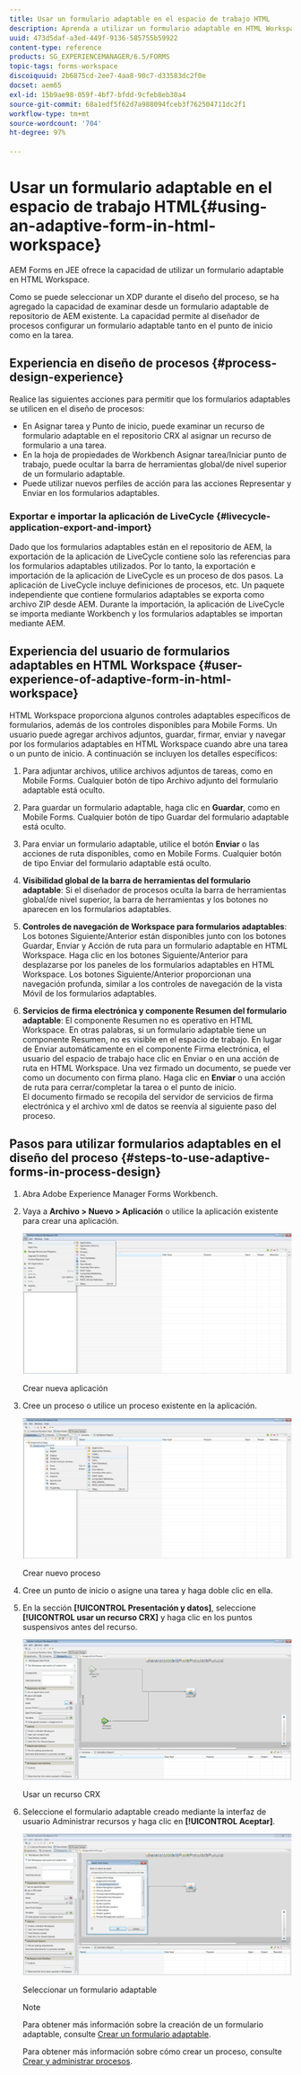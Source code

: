```yaml
---
title: Usar un formulario adaptable en el espacio de trabajo HTML
description: Aprenda a utilizar un formulario adaptable en HTML Workspace para permitir que los usuarios accedan al formulario en sus dispositivos.
uuid: 473d5daf-a3ed-449f-9136-585755b59922
content-type: reference
products: SG_EXPERIENCEMANAGER/6.5/FORMS
topic-tags: forms-workspace
discoiquuid: 2b6875cd-2ee7-4aa8-90c7-d33583dc2f0e
docset: aem65
exl-id: 15b9ae98-059f-4bf7-bfdd-9cfeb8eb30a4
source-git-commit: 68a1edf5f62d7a988094fceb3f762504711dc2f1
workflow-type: tm+mt
source-wordcount: '704'
ht-degree: 97%

---
```


# Usar un formulario adaptable en el espacio de trabajo HTML{#using-an-adaptive-form-in-html-workspace}

AEM Forms en JEE ofrece la capacidad de utilizar un formulario adaptable en HTML Workspace.

Como se puede seleccionar un XDP durante el diseño del proceso, se ha agregado la capacidad de examinar desde un formulario adaptable de repositorio de AEM existente. La capacidad permite al diseñador de procesos configurar un formulario adaptable tanto en el punto de inicio como en la tarea.

## Experiencia en diseño de procesos {#process-design-experience}

Realice las siguientes acciones para permitir que los formularios adaptables se utilicen en el diseño de procesos:

* En Asignar tarea y Punto de inicio, puede examinar un recurso de formulario adaptable en el repositorio CRX al asignar un recurso de formulario a una tarea.
* En la hoja de propiedades de Workbench Asignar tarea/Iniciar punto de trabajo, puede ocultar la barra de herramientas global/de nivel superior de un formulario adaptable.
* Puede utilizar nuevos perfiles de acción para las acciones Representar y Enviar en los formularios adaptables.

### Exportar e importar la aplicación de LiveCycle {#livecycle-application-export-and-import}

Dado que los formularios adaptables están en el repositorio de AEM, la exportación de la aplicación de LiveCycle contiene solo las referencias para los formularios adaptables utilizados. Por lo tanto, la exportación e importación de la aplicación de LiveCycle es un proceso de dos pasos. La aplicación de LiveCycle incluye definiciones de procesos, etc. Un paquete independiente que contiene formularios adaptables se exporta como archivo ZIP desde AEM. Durante la importación, la aplicación de LiveCycle se importa mediante Workbench y los formularios adaptables se importan mediante AEM.

## Experiencia del usuario de formularios adaptables en HTML Workspace {#user-experience-of-adaptive-form-in-html-workspace}

HTML Workspace proporciona algunos controles adaptables específicos de formularios, además de los controles disponibles para Mobile Forms. Un usuario puede agregar archivos adjuntos, guardar, firmar, enviar y navegar por los formularios adaptables en HTML Workspace cuando abre una tarea o un punto de inicio. A continuación se incluyen los detalles específicos:

1. Para adjuntar archivos, utilice archivos adjuntos de tareas, como en Mobile Forms. Cualquier botón de tipo Archivo adjunto del formulario adaptable está oculto.

1. Para guardar un formulario adaptable, haga clic en **Guardar**, como en Mobile Forms. Cualquier botón de tipo Guardar del formulario adaptable está oculto.

1. Para enviar un formulario adaptable, utilice el botón **Enviar** o las acciones de ruta disponibles, como en Mobile Forms. Cualquier botón de tipo Enviar del formulario adaptable está oculto.

1. **Visibilidad global de la barra de herramientas del formulario adaptable**: Si el diseñador de procesos oculta la barra de herramientas global/de nivel superior, la barra de herramientas y los botones no aparecen en los formularios adaptables.

1. **Controles de navegación de Workspace para formularios adaptables**: Los botones Siguiente/Anterior están disponibles junto con los botones Guardar, Enviar y Acción de ruta para un formulario adaptable en HTML Workspace. Haga clic en los botones Siguiente/Anterior para desplazarse por los paneles de los formularios adaptables en HTML Workspace. Los botones Siguiente/Anterior proporcionan una navegación profunda, similar a los controles de navegación de la vista Móvil de los formularios adaptables.

1. **Servicios de firma electrónica y componente Resumen del formulario adaptable**: El componente Resumen no es operativo en HTML Workspace. En otras palabras, si un formulario adaptable tiene un componente Resumen, no es visible en el espacio de trabajo. En lugar de Enviar automáticamente en el componente Firma electrónica, el usuario del espacio de trabajo hace clic en Enviar o en una acción de ruta en HTML Workspace. Una vez firmado un documento, se puede ver como un documento con firma plano. Haga clic en **Enviar** o una acción de ruta para cerrar/completar la tarea o el punto de inicio.\
   El documento firmado se recopila del servidor de servicios de firma electrónica y el archivo xml de datos se reenvía al siguiente paso del proceso.

## Pasos para utilizar formularios adaptables en el diseño del proceso {#steps-to-use-adaptive-forms-in-process-design}

1. Abra Adobe Experience Manager Forms Workbench.

1. Vaya a **Archivo > Nuevo > Aplicación** o utilice la aplicación existente para crear una aplicación.

   ![Crear nueva aplicación](assets/create_new_appl.png)

   Crear nueva aplicación

1. Cree un proceso o utilice un proceso existente en la aplicación.

   ![Crear nuevo proceso](assets/create_new_process.png)

   Crear nuevo proceso

1. Cree un punto de inicio o asigne una tarea y haga doble clic en ella.
1. En la sección **[!UICONTROL Presentación y datos]**, seleccione **[!UICONTROL usar un recurso CRX]** y haga clic en los puntos suspensivos antes del recurso.

   ![Usar un recurso CRX](assets/use_crx_asset.png)

   Usar un recurso CRX

1. Seleccione el formulario adaptable creado mediante la interfaz de usuario Administrar recursos y haga clic en **[!UICONTROL Aceptar]**.

   ![Seleccionar un formulario adaptable](assets/selecting_form.png)

   Seleccionar un formulario adaptable

   >[!NOTE]
   >
   >Para obtener más información sobre la creación de un formulario adaptable, consulte [Crear un formulario adaptable](../../forms/using/creating-adaptive-form.md).
   >
   >
   >Para obtener más información sobre cómo crear un proceso, consulte [Crear y administrar procesos](https://help.adobe.com/en_US/AEMForms/6.1/WorkbenchHelp/WS92d06802c76abadb-1cc35bda128261a20dd-7ff7.2.html).
